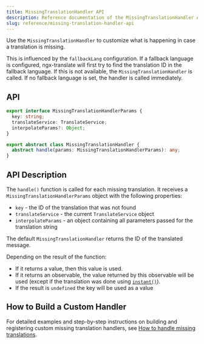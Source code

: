 ```yaml
---
title: MissingTranslationHandler API
description: Reference documentation of the MissingTranslationHandler API for ngx-translate.
slug: reference/missing-translation-handler-api
---
```


Use the `MissingTranslationHandler` to customize what is happening in case
a translation is missing.

This is influenced by the `fallbackLang` configuration. If a fallback language is configured,
ngx-translate will first try to find the translation ID in the fallback language.
If this is not available, the `MissingTranslationHandler` is called. If no fallback language is set,
the handler is called immediately.

## API

~~~ts
export interface MissingTranslationHandlerParams {
  key: string;
  translateService: TranslateService;
  interpolateParams?: Object;
}

export abstract class MissingTranslationHandler {
  abstract handle(params: MissingTranslationHandlerParams): any;
}
~~~

## API Description

The `handle()` function is called for each missing translation. It receives a `MissingTranslationHandlerParams` object with the following properties:

* `key` - the ID of the translation that was not found
* `translateService` - the current `TranslateService` object
* `interpolateParams` - an object containing all parameters passed for the translation string

The default `MissingTranslationHandler` returns the ID of the translated message.

Depending on the result of the function:

* If it returns a value, then this value is used.
* If it returns an observable, the value returned by this observable will be used (except if the translation
  was done using [`instant()`](/reference/translate-service-api/#instant)).
* If the result is `undefined` the key will be used as a value

## How to Build a Custom Handler

For detailed examples and step-by-step instructions on building and registering custom missing translation handlers, see [How to handle missing translations](/recipes/handle-missing-translations/).
